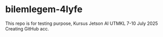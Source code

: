 # bilemlegem-4lyfe
This repo is for testing purpose, Kursus Jetson AI UTMKL
7-10 July 2025
Creating GitHub acc.
